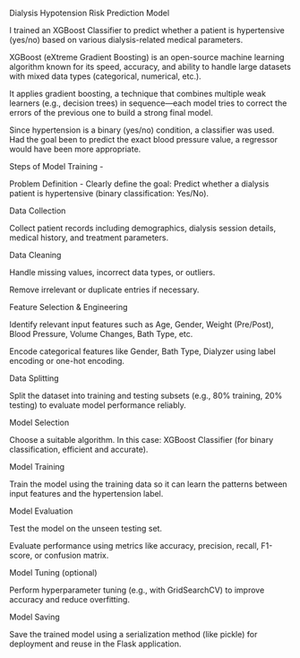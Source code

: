 Dialysis Hypotension Risk Prediction Model 

I trained an XGBoost Classifier to predict whether a patient is hypertensive (yes/no) based on various dialysis-related medical parameters.

XGBoost (eXtreme Gradient Boosting) is an open-source machine learning algorithm known for its speed, accuracy, and ability to handle large datasets with mixed data types (categorical, numerical, etc.).

It applies gradient boosting, a technique that combines multiple weak learners (e.g., decision trees) in sequence—each model tries to correct the errors of the previous one to build a strong final model.

Since hypertension is a binary (yes/no) condition, a classifier was used. Had the goal been to predict the exact blood pressure value, a regressor would have been more appropriate.



Steps of Model Training - 

Problem Definition  - Clearly define the goal: Predict whether a dialysis patient is hypertensive (binary classification: Yes/No).

Data Collection

Collect patient records including demographics, dialysis session details, medical history, and treatment parameters.

Data Cleaning

Handle missing values, incorrect data types, or outliers.

Remove irrelevant or duplicate entries if necessary.

Feature Selection & Engineering

Identify relevant input features such as Age, Gender, Weight (Pre/Post), Blood Pressure, Volume Changes, Bath Type, etc.

Encode categorical features like Gender, Bath Type, Dialyzer using label encoding or one-hot encoding.

Data Splitting

Split the dataset into training and testing subsets (e.g., 80% training, 20% testing) to evaluate model performance reliably.

Model Selection

Choose a suitable algorithm. In this case: XGBoost Classifier (for binary classification, efficient and accurate).

Model Training

Train the model using the training data so it can learn the patterns between input features and the hypertension label.

Model Evaluation

Test the model on the unseen testing set.

Evaluate performance using metrics like accuracy, precision, recall, F1-score, or confusion matrix.

Model Tuning (optional)

Perform hyperparameter tuning (e.g., with GridSearchCV) to improve accuracy and reduce overfitting.

Model Saving

Save the trained model using a serialization method (like pickle) for deployment and reuse in the Flask application.

